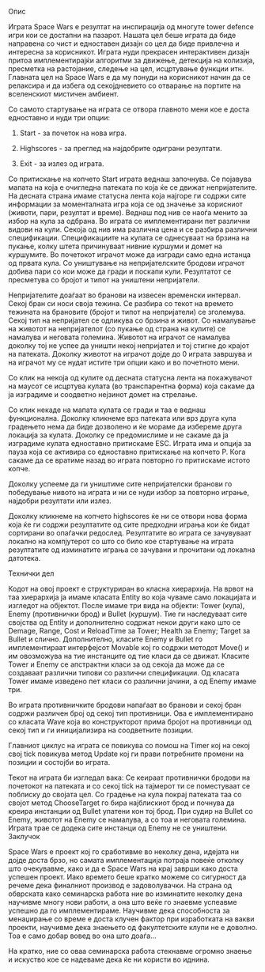 Опис

Играта Space Wars е резултат на инспирација од многуте tower defence игри кои се достапни на пазарот. Нашата цел беше играта да биде направена со чист и едноставен дизајн со цел да биде привлечна и интересна за корисникот. Играта нуди прекрасен интерактивен дизајн притоа имплементирајќи алгоритми за движење, детекција на колизија, пресметка на растојание, следење на цел, исцртување функции итн. Главната цел на Space Wars е да му понуди на корисникот начин да се релаксира и да избега од секојдневието со отварање на портите на вселенскиот мистичен амбиент. 
 

Со самото стартување на играта се отвора главното мени кое е доста едноставно и нуди три опции:

1) Start - за почеток на нова игра.

2) Highscores - за преглед на најдобрите одиграни резултати.

3) Exit - за излез од играта.

 
Со притискање на копчето Start играта веднаш започнува. Се појавува мапата на која е очигледна патеката по која ќе се движат непријателите. На десната страна имаме статусна лента која најгоре ги содржи сите информации за моменталната игра која се од значење за корисниот (животи, пари, резултат и време). 
Веднаш под нив се наоѓа менито за избор на кула за одбрана. Во играта се имплементирани пет различни видови на кули. Секоја од нив има различна цена и се разбира различни спецификации. Спецификациите на кулата се однесуваат на брзина на пукање, колку штета причинуваат нивние куршуми и домет на куршумите.
Во почетокот играчот може да изгради само една истанца од првата кула. Со уништување на непријателските бродови играчот добива пари со кои може да гради и поскапи кули. Резултатот се пресметува со бројот и типот на уништени непријатели.

 
Непријателите доаѓаат во бранови на извесен временски интервал. Секој бран си носи своја тежина. Се разбира со текот на времето тежината на брановите (бројот и типот на непријатели) се зголемува. Секој тип на непријател се одликува со брзина и живот. Со намалување на животот на непријателот (со пукање од страна на кулите) се намалува и неговата големина.
Животот на играчот се намалува доколку тој не успее да уништи некој непријател и тој стигне до крајот на патеката. Доколку животот на играчот дојде до 0 играта завршува и на играчот му се нудат истите три опции како и во почетното мени.
 

Со клик на некоја од кулите од десната статусна лента на покажувачот на маусот се исцртува кулата (во транспарентна форма) која сакаме да ја изградиме и соодветно нејзинот домет на стрелање.
 
Со клик некаде на мапата кулата се гради и таа е веднаш функционална. Доколку кликнеме врз патеката или врз друга кула градењето нема да биде дозволено и ќе мораме да избереме друга локација за кулата. Доколку се предомислиме и не сакаме да ја изградиме кулата едноставно притискаме ESC.
Играта има и опција за пауза која се активира со едноставно притискање на копчето P. Кога сакаме да се вратиме назад во играта повторно го притискаме истото копче.
 
Доколку успееме да ги уништиме сите непријателски бранови го победување нивото на играта и ни се нуди избор за повторно играње, најдобри резултати или излез.
 
Доколку кликнеме на копчето highscores ќе ни се отвори нова форма која ќе ги содржи резултатите од сите предходни играња кои ќе бидат сортирани во опаѓачки редослед. 
Резултатите во играта се зачувуваат локално на компјутерот со што со било кое стартување на играта резултатите од изминатите играња се зачувани и прочитани од локална датотека.
 
Технички дел 

Кодот на овој проект е структуриран во класна хиерархија. На врвот на таа хиерархија ја имаме класата Entity во која чуваме само локацијата и изгледот на објектот. После имаме три вида на објекти: Tower (кула), Enemy (противнички брод) и Bullet (куршум). Тие ги наследуваат сите својства од Entity и дополнително содржат некои други како што се Demage, Range, Cost и ReloadTime за Tower; Health за Enemy; Target за Bullet и слично. Дополнително, класите Enemy и Bullet го имплементираат интерфејсот Movable кој го содржи методот Move() и им овозможува на тие инстанците од тие класи да се движат. Класите Tower и Enemy се апстрактни класи за од секоја да може да се создаваат различни типови со различни спецификации. Од класата Tower имаме изведено пет класи со различни јачини, а од Enemy имаме три. 

Во играта противничките бродови напаѓаат во бранови и секој бран содржи различен број од секој тип противници. Ова е имплементирано со класата Wave која во конструкторот прима бројот на противници од секој тип и ги иницијализира на соодветните позиции.

Главниот циклус на играта се повикува со помош на Timer кој на секој свој tick повикува метод Update кој ги прави потребните промени на позиции и состојби во играта. 
	
Текот на играта би изгледал вака: 
Се кеираат противнички бродови на почетокот на патеката и со секој tick на тајмерот ти се поместуваат се поблиску до својата цел. Со градење на кула покрај патеката таа со својот метод ChooseTarget го бира најблискиот брод и почнува да креира инстанции од Bullet упатени кон тој брод. При судир на Bullet со Enemy, животот на Enemy се намалува, а со тоа и неговата големина. Играта трае се додека сите инстанци од Enemy не се уништени.
Заклучок

Space Wars е проект кој го сработивме во неколку дена, идејата ни дојде доста брзо, но самата имплементација потраја повеќе отколку што очекувавме, како и да е Space Wars на крај заврши како доста успешен проект. Иако времето беше кратко можеме со сигурност да речеме дека финалниот производ е задоволувачки. 
На страна од обврската како семинарска работа ние во изминатите неколку дена научивме многу нови работи, а она што веќе го знаевме успеавме успешно да го имплементираме. Научивме дека способноста за менаџирање со време е доста клучен фактор при изработката на вакви проекти, научивме дека знаењето од факултетските клупи не е доволно. Тоа е само добар вовед во она што доаѓа...

На кратко, ние со оваа семинарска работа стекнавме огромно знаење и искуство кое се надеваме дека ќе ни користи во иднина.

